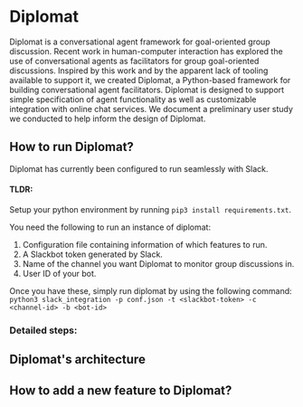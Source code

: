 # Diplomat

Diplomat is a conversational agent framework for goal-oriented group discussion. Recent work in human-computer interaction has explored the use of conversational agents as facilitators for group goal-oriented discussions. Inspired by this work and by the apparent lack of tooling available to support it, we created Diplomat, a Python-based framework for building conversational agent facilitators. Diplomat is designed to support simple specification of agent functionality as well as customizable integration with online chat services. We document a preliminary user study we conducted to help inform the design of Diplomat.

## How to run Diplomat? 
Diplomat has currently been configured to run seamlessly with Slack. 

#### TLDR:
Setup your python environment by running 
`pip3 install requirements.txt`.

You need the following to run an instance of diplomat: 
1. Configuration file containing information of which features to run.
2. A Slackbot token generated by Slack.
3. Name of the channel you want Diplomat to monitor group discussions in.
4. User ID of your bot. 

Once you have these, simply run diplomat by using the following command: 
`python3 slack_integration -p conf.json -t <slackbot-token> -c <channel-id> -b <bot-id>` 

### Detailed steps:

## Diplomat's architecture

## How to add a new feature to Diplomat?